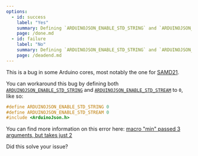 ```yaml
---
options:
  - id: success
    label: "Yes"
    summary: Defining `ARDUINOJSON_ENABLE_STD_STRING` and `ARDUINOJSON_ENABLE_STD_STREAM` to `0` solves the issue
    page: /done.md
  - id: failure
    label: "No"
    summary: Defining `ARDUINOJSON_ENABLE_STD_STRING` and `ARDUINOJSON_ENABLE_STD_STREAM` to `0` doesn't solve the issue
    page: /deadend.md
---
```


This is a bug in some Arduino cores, most notably the one for [SAMD21](https://en.wikipedia.org/wiki/Atmel_ARM-based_processors#SAM_D).

You can workaround this bug by defining both [`ARDUINOJSON_ENABLE_STD_STRING`](/v6/api/config/enable_std_string/) and [`ARDUINOJSON_ENABLE_STD_STREAM`](/v6/api/config/enable_std_stream/) to `0`, like so:

```c++
#define ARDUINOJSON_ENABLE_STD_STRING 0
#define ARDUINOJSON_ENABLE_STD_STREAM 0
#include <ArduinoJson.h>
```

You can find more information on this error here: [macro "min" passed 3 arguments, but takes just 2](/v6/error/macro-min-passed-3-arguments-but-takes-just-2/)

Did this solve your issue?
